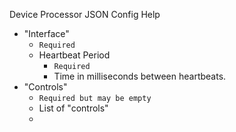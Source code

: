 Device Processor JSON Config Help


* "Interface"
  * `Required`
  * Heartbeat Period
    * `Required`
    * Time in milliseconds between heartbeats.
* "Controls"
    * `Required but may be empty`
    * List of "controls"
    *